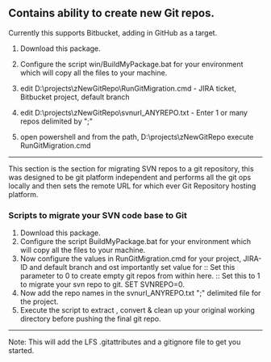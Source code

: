 ## Contains ability to create new Git repos.
Currently this supports Bitbucket, adding in GitHub as a target.

1. Download this package.

2. Configure the script win/BuildMyPackage.bat for your environment which will copy all the files to your machine.
3. edit D:\projects\zNewGitRepo\RunGitMigration.cmd  - JIRA ticket, Bitbucket project, default branch
4. edit D:\projects\zNewGitRepo\svnurl_ANYREPO.txt - Enter 1 or many repos delimited by ";"
5. open powershell and from the path, D:\projects\zNewGitRepo  execute RunGitMigration.cmd

----------------------------------------------------------------------------------------------------------------------

This section is the section for migrating SVN repos to a git repository, this was designed to be git platform independent and performs all the git ops locally and then sets the remote URL for which ever Git Repository hosting platform.

### Scripts to migrate your SVN code base to Git

1. Download this package.
2. Configure the script BuildMyPackage.bat for your environment which will copy all the files to your machine.
3. Now configure the values in RunGitMigration.cmd for your project, JIRA-ID and default branch and ost importantly set value for 
:: Set this parameter to 0 to create empty git repos from within here.
:: Set this to 1 to migrate your svn repo to git.
SET SVNREPO=0.
4. Now add the repo names in the svnurl_ANYREPO.txt ";" delimited file for the project.
5. Execute the script to extract , convert & clean up your original working directory before pushing the final git repo.

----------------------------------------------------------------------------------------------------------------------

Note: This will add the LFS .gitattributes and a gitignore file to get you started.
